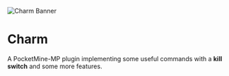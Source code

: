 ![Charm Banner](https://github.com/JackMD/Charm/blob/master/meta/Charm.png)


# Charm

A PocketMine-MP plugin implementing some useful commands with a **kill switch** and some more features.

